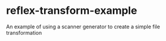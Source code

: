 # reflex-transform-example
An example of using a scanner generator to create a simple file transformation
